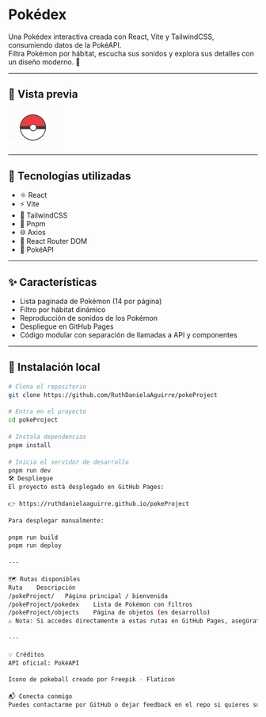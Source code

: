 # Pokédex

Una Pokédex interactiva creada con React, Vite y TailwindCSS, consumiendo datos de la PokéAPI.  
Filtra Pokémon por hábitat, escucha sus sonidos y explora sus detalles con un diseño moderno. 🌿



---

## 📸 Vista previa

<img src="./public/pokeball.png" alt="PokeProject Preview" width="100" />

---

## 🚀 Tecnologías utilizadas

- ⚛️ React
- ⚡ Vite
- 🎨 TailwindCSS
- 🔧 Pnpm
- 🌐 Axios
- 🔗 React Router DOM
- 📡 PokéAPI

---

## ✨ Características

- Lista paginada de Pokémon (14 por página)
- Filtro por hábitat dinámico
- Reproducción de sonidos de los Pokémon
- Despliegue en GitHub Pages
- Código modular con separación de llamadas a API y componentes

---

## 🔧 Instalación local

```bash
# Clona el repositorio
git clone https://github.com/RuthDanielaAguirre/pokeProject

# Entra en el proyecto
cd pokeProject

# Instala dependencias
pnpm install

# Inicia el servidor de desarrollo
pnpm run dev
🛠 Despliegue
El proyecto está desplegado en GitHub Pages:

👉 https://ruthdanielaaguirre.github.io/pokeProject

Para desplegar manualmente:

pnpm run build
pnpm run deploy

---

🗺️ Rutas disponibles
Ruta	Descripción
/pokeProject/	Página principal / bienvenida
/pokeProject/pokedex	Lista de Pokémon con filtros
/pokeProject/objects	Página de objetos (en desarrollo)
⚠️ Nota: Si accedes directamente a estas rutas en GitHub Pages, asegúrate de que el navegador no te da error 404. Si ocurre, vuelve a /pokeProject/ y navega desde la app.

---

💡 Créditos
API oficial: PokéAPI

Icono de pokeball creado por Freepik - Flaticon

📬 Conecta conmigo
Puedes contactarme por GitHub o dejar feedback en el repo si quieres sugerir mejoras.